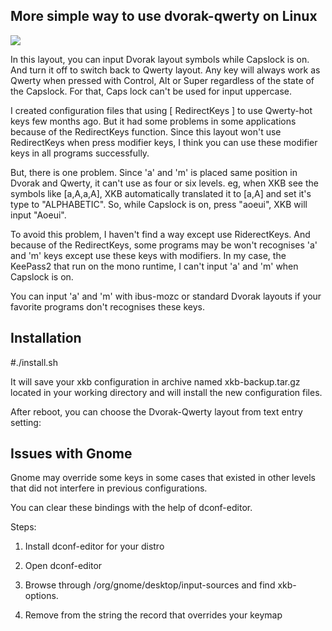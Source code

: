 More simple way to use dvorak-qwerty on Linux 
------

![](https://github.com/ZeptByteS/dvorak-qwerty/blob/master/dvorak-qwerty.png)


In this layout, you can input Dvorak layout symbols while Capslock is on. And turn it off to switch back to Qwerty layout.  Any key will always work as Qwerty when pressed with Control, Alt or Super regardless of the state of the Capslock. For that, Caps lock can't be used for input uppercase.  

I created configuration files that using [ RedirectKeys ] to use Qwerty-hot keys few months ago. But it had some problems in some applications because of the RedirectKeys function. 
Since this layout won't use RedirectKeys when press modifier keys, I think you can use these modifier keys in  all programs successfully.

But, there is one problem. Since 'a' and 'm' is placed same position in Dvorak and Qwerty, it can't use as four or six levels. eg, when XKB see the symbols like [a,A,a,A], XKB automatically translated it to [a,A] and set it's type to "ALPHABETIC". So, while Capslock is on, press "aoeui", XKB will input "Aoeui". 

To avoid this problem, I haven't find a way except use RiderectKeys. And because of the RedirectKeys, some programs may be won't recognises 'a' and 'm' keys except use these keys with modifiers. In my case, the KeePass2 that run on the mono runtime, I can't input 'a' and 'm'  when Capslock is on.

You can input 'a' and 'm' with ibus-mozc or standard Dvorak layouts if your favorite programs don't recognises these keys.

Installation
------

\#./install.sh

It will save your xkb configuration in archive named xkb-backup.tar.gz located in your working directory and will install the new configuration files.

After reboot, you can choose the Dvorak-Qwerty layout from text entry setting:




Issues with Gnome
------

Gnome may override some keys in some cases that existed in other levels that did not interfere in previous configurations.

You can clear these bindings with the help of dconf-editor.

Steps:

1. Install dconf-editor for your distro

2. Open dconf-editor

3. Browse through /org/gnome/desktop/input-sources and find xkb-options.

4. Remove from the string the record that overrides your keymap
